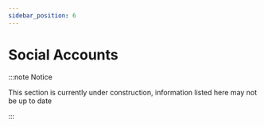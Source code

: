 ```yaml
---
sidebar_position: 6
---
```


# Social Accounts

:::note Notice

This section is currently under construction, information listed here may not be up to date

:::
